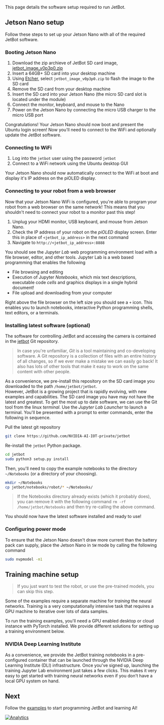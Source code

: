 This page details the software setup required to run JetBot.

## Jetson Nano setup

Follow these steps to set up your Jetson Nano with all of the required JetBot software.

### Booting Jetson Nano

1. Download the zip archieve of JetBot SD card image, [jetbot_image_v0p3p0.zip](https://drive.google.com/file/d/19AtDdsbMN-xoKSzh1ZsBh9T4RTnzSmQh/view?usp=sharing)
2. Insert a 64GB+ SD card into your desktop machine
3. Using [Etcher](https://www.balena.io/etcher/), select ``jetbot_image_v0p3p0.zip`` to flash the image to the SD card 
4. Remove the SD card from your desktop machine
5. Insert the SD card into your Jetson Nano (the micro SD card slot is located 
   under the module)
6. Connect the monitor, keyboard, and mouse to the Nano
7. Power on the Jetson Nano by connecting the micro USB charger to the micro USB port

Congratulations!  Your Jetson Nano should now boot and present the Ubuntu login screen!  Now you'll need to connect to the WiFi and optionally update the JetBot software.

### Connecting to WiFi

1. Log into the ``jetbot`` user using the password ``jetbot``
2. Connect to a WiFi network using the Ubuntu desktop GUI

Your Jetson Nano should now automatically connect to the WiFi at boot and display it's IP address on the piOLED display.

### Connecting to your robot from a web browser

Now that your Jetson Nano WiFi is configured, you're able to program your robot from a 
web browser on the same network!  This means that you shouldn't need to connect your robot
to a monitor past this step! 

1. Unplug your HDMI monitor, USB keyboard, and mouse from Jetson Nano.
2. Check the IP address of your robot on the *piOLED* display screen.  Enter this in place of ``<jetbot_ip_address>`` in the next command
3. Navigate to ``http://<jetbot_ip_address>:8888``

You should see the *Jupyter Lab* web programming environment load with a file browser, editor, and other tools. Jupyter Lab is a web based programming that enables the following 

* File browsing and editing
* Execution of Jupyter *Notebooks*, which mix text descriptions, executable code *cells* and graphics displays in a single hybrid document!
* File upload and downloading from your computer

Right above the file browser on the left size you should see a ``+`` icon.  This enables you to
launch notebooks, interactive Python programming shells, text editors, or a terminals.

### Installing latest software (optional)

The software for controlling JetBot and accessing the camera is contained in the 
[jetbot](https://github.com/NVIDIA-AI-IOT-private/jetbot) Git repository.  

> In case you're unfamiliar, *Git* is a tool 
maintaining and co-developing software.  A Git repository is a collection of files
with an entire history of all changes, so if we ever make a mistake we can easily 
go back!  It also has lots of other tools that make it easy to work on the same
content with other people.

As a convenience, we pre-install this repository on the SD card image you downloaded 
to the path ``/home/jetbot/jetbot``.  
However, JetBot is a growing project that is rapidly evolving, with new examples and capabilities.  The SD card image you have may not have the latest and greatest.  To get the most up to date software, we can use
the Git tool from the linux *terminal*.  Use the *Jupyter Lab Launcher* to launch a terminal.  You'll be presented with a prompt to enter commands,
enter the following in sequence.

Pull the latest git repository
```bash
git clone https://github.com/NVIDIA-AI-IOT-private/jetbot
``` 

Re-install the ``jetbot`` Python package.

```bash
cd jetbot
sudo python3 setup.py install
```

Then, you'll need to copy the example notebooks to the directory ``~/Notebooks`` (or a directory of your choosing).

```bash
mkdir ~/Notebooks
cp jetbot/notebooks/robot/* ~/Notebooks/
```

> If the Notebooks directory already exists (which it probably does), you can remove it with the following command
> ``rm -rf /home/jetbot/Notebooks`` and then try re-calling the above command.

You should now have the latest software installed and ready to use!  

### Configuring power mode

To ensure that the Jetson Nano doesn't draw more current than the battery pack can supply,
place the Jetson Nano in ``5W`` mode by calling the following command

```bash
sudo nvpmodel -m1
```

## Training machine setup

> If you just want to test the robot, or use the pre-trained models, you can skip this step. 

Some of the examples require a separate machine for *training* the neural networks.  Training
is a very computationally intensive task that requires a GPU machine to iterative over lots
of data samples.

To run the training examples, you'll need a GPU enabled desktop or cloud instance with PyTorch installed.  We provide different solutions for setting up a training environment below.

### NVIDIA Deep Learning Institute

As a convenience, we provide the JetBot training notebooks in a pre-configured container that can be launched through the
NVIDIA Deep Learning Institute (DLI) infrastructure.  Once you've signed up, launching the training Jupyter Lab environment just takes a few clicks.  This makes it very easy to get started with training neural networks
even if you don't have a local GPU system on hand.

## Next

Follow the [examples](examples) to start programming JetBot and learning AI!


[![Analytics](https://ga-beacon.appspot.com/UA-135919510-1/jetbot/wiki/Software-Setup/?pixel)](https://github.com/igrigorik/ga-beacon)